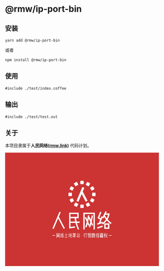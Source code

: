 # @rmw/ip-port-bin

##  安装

```
yarn add @rmw/ip-port-bin
```

或者

```
npm install @rmw/ip-port-bin
```

## 使用

```
#include ./test/index.coffee
```

## 输出

```
#include ./test/test.out
```

## 关于

本项目隶属于**人民网络([rmw.link](//rmw.link))** 代码计划。

![人民网络](https://raw.githubusercontent.com/rmw-link/logo/master/rmw.red.bg.svg)
